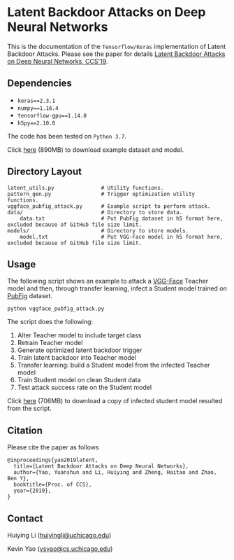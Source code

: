 # Latent Backdoor Attacks on Deep Neural Networks

This is the documentation of the `Tensorflow/Keras` implementation of Latent Backdoor Attacks. Please see the paper for details [Latent Backdoor Attacks on Deep Neural Networks, CCS'19](https://people.cs.uchicago.edu/~huiyingli/publication/fr292-yaoA.pdf).

## Dependencies

- `keras==2.3.1`
- `numpy==1.16.4`
- `tensorflow-gpu==1.14.0`
- `h5py==2.10.0`

The code has been tested on `Python 3.7`.

Click [here](https://people.cs.uchicago.edu/~huiyingli/files/data_models.zip) (890MB) to download example dataset and model.

## Directory Layout

```
latent_utils.py               # Utility functions.
pattern_gen.py                # Trigger optimization utility functions.
vggface_pubfig_attack.py      # Example script to perform attack.
data/                         # Directory to store data.
    data.txt                  # Put PubFig dataset in h5 format here, excluded because of GitHub file size limit. 
models/                       # Directory to store models.
    model.txt                 # Put VGG-Face model in h5 format here, excluded because of GitHub file size limit.
```

## Usage

The following script shows an example to attack a [VGG-Face](https://www.robots.ox.ac.uk/~vgg/software/vgg_face/) Teacher model and then, through transfer learning, infect a Student model trained on [PubFig](http://www.cs.columbia.edu/CAVE/databases/pubfig/) dataset.

```
python vggface_pubfig_attack.py
```

The script does the following:

1. Alter Teacher model to include target class
2. Retrain Teacher model
3. Generate optimized latent backdoor trigger
4. Train latent backdoor into Teacher model
5. Transfer learning: build a Student model from the infected Teacher model
6. Train Student model on clean Student data
7. Test attack success rate on the Student model

Click [here](https://sandlab.cs.uchicago.edu/latent/infected_student.h5) (706MB) to download a copy of infected student model resulted from the script.

## Citation

Please cite the paper as follows

```
@inproceedings{yao2019latent,
  title={Latent Backdoor Attacks on Deep Neural Networks},
  author={Yao, Yuanshun and Li, Huiying and Zheng, Haitao and Zhao, Ben Y},
  booktitle={Proc. of CCS},
  year={2019},
}
```

## Contact

Huiying Li ([huiyingli@uchicago.edu](mailto:huiyingli@cs.uchicago.edu))

Kevin Yao ([ysyao@cs.uchicago.edu](mailto:ysyao@cs.uchicago.edu))